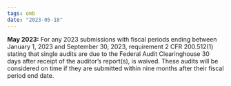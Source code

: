 ```yaml
---
tags: omb
date: "2023-05-18"
---
```


**May 2023:** For any 2023 submissions with fiscal periods ending between January 1, 2023 and September 30, 2023, requirement 2 CFR 200.512(1) stating that single audits are due to the Federal Audit Clearinghouse 30 days after receipt of the auditor’s report(s), is waived. These audits will be considered on time if they are submitted within nine months after their fiscal period end date.
